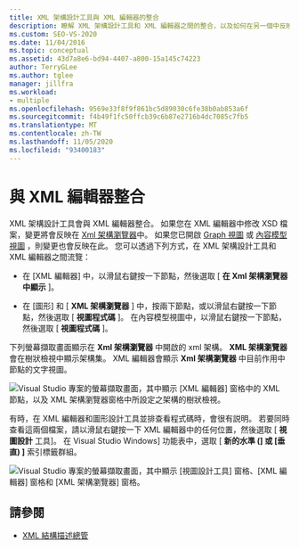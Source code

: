 ```yaml
---
title: XML 架構設計工具與 XML 編輯器的整合
description: 瞭解 XML 架構設計工具和 XML 編輯器之間的整合，以及如何在另一個中反映變更。
ms.custom: SEO-VS-2020
ms.date: 11/04/2016
ms.topic: conceptual
ms.assetid: 43d7a8e6-bd94-4407-a800-15a145c74223
author: TerryGLee
ms.author: tglee
manager: jillfra
ms.workload:
- multiple
ms.openlocfilehash: 9569e33f8f9f861bc5d89030c6fe38b0ab853a6f
ms.sourcegitcommit: f4b49f1fc50ffcb39c6b87e2716b4dc7085c7fb5
ms.translationtype: MT
ms.contentlocale: zh-TW
ms.lasthandoff: 11/05/2020
ms.locfileid: "93400183"
---
```

# <a name="integration-with-xml-editor"></a>與 XML 編輯器整合

XML 架構設計工具會與 XML 編輯器整合。 如果您在 XML 編輯器中修改 XSD 檔案，變更將會反映在 [Xml 架構瀏覽器](../xml-tools/xml-schema-explorer.md)中。 如果您已開啟 [Graph 視圖](../xml-tools/graph-view.md) 或 [內容模型視圖](../xml-tools/content-model-view.md) ，則變更也會反映在此。 您可以透過下列方式，在 XML 架構設計工具和 XML 編輯器之間流覽：

- 在 [XML 編輯器] 中，以滑鼠右鍵按一下節點，然後選取 [ **在 Xml 架構瀏覽器中顯示** ]。

- 在 [圖形] 和 [ **XML 架構瀏覽器** ] 中，按兩下節點，或以滑鼠右鍵按一下節點，然後選取 [ **視圖程式碼** ]。 在內容模型視圖中，以滑鼠右鍵按一下節點，然後選取 [ **視圖程式碼** ]。

下列螢幕擷取畫面顯示在 **Xml 架構瀏覽器** 中開啟的 xml 架構。 **XML 架構瀏覽器** 會在樹狀檢視中顯示架構集。 XML 編輯器會顯示 **Xml 架構瀏覽器** 中目前作用中節點的文字視圖。

![Visual Studio 專案的螢幕擷取畫面，其中顯示 [XML 編輯器] 窗格中的 XML 節點，以及 XML 架構瀏覽器窗格中所設定之架構的樹狀檢視。](../xml-tools/media/xsddesignerwithxmleditor.gif)

有時，在 XML 編輯器和圖形設計工具並排查看程式碼時，會很有説明。 若要同時查看這兩個檔案，請以滑鼠右鍵按一下 XML 編輯器中的任何位置，然後選取 [ **視圖設計** 工具]。 在 Visual Studio Windows] 功能表中，選取 [ **新的水準 (] 或 [垂直) ]** 索引標籤群組。

![Visual Studio 專案的螢幕擷取畫面，其中顯示 [視圖設計工具] 窗格、[XML 編輯器] 窗格和 [XML 架構瀏覽器] 窗格。](../xml-tools/media/xsddesignerwithxmleditorandcmv.gif)

## <a name="see-also"></a>請參閱

- [XML 結構描述總管](../xml-tools/xml-schema-explorer.md)
